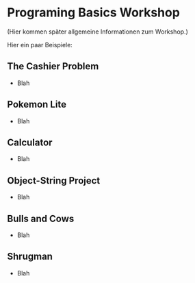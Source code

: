# Programing Basics Workshop

(Hier kommen später allgemeine Informationen zum Workshop.)

Hier ein paar Beispiele:

## The Cashier Problem

-  Blah

## Pokemon Lite

-  Blah

## Calculator

-  Blah

## Object-String Project

-  Blah

## Bulls and Cows

-  Blah

## Shrugman

-  Blah
